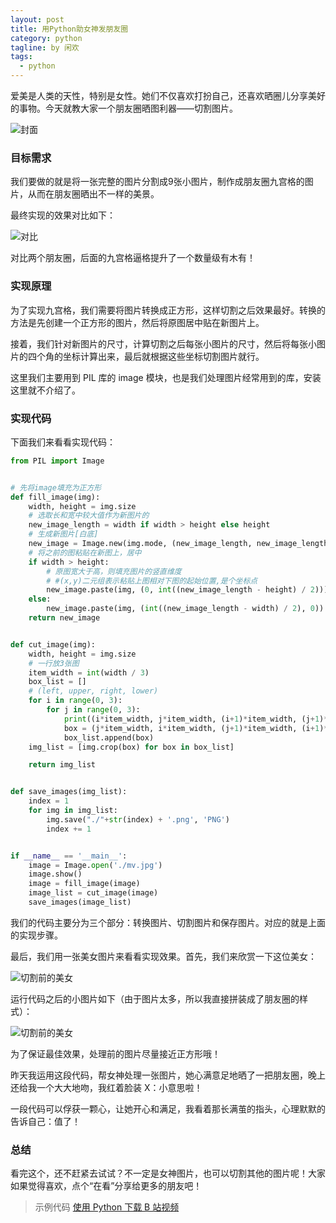 ```yaml
---
layout: post
title: 用Python助女神发朋友圈
category: python
tagline: by 闲欢
tags: 
  - python
---
```


爱美是人类的天性，特别是女性。她们不仅喜欢打扮自己，还喜欢晒圈儿分享美好的事物。今天就教大家一个朋友圈晒图利器——切割图片。

<!--more-->

![封面](http://www.justdopython.com/assets/images/2020/07/cut-pic/fm.jpg)

### 目标需求

我们要做的就是将一张完整的图片分割成9张小图片，制作成朋友圈九宫格的图片，从而在朋友圈晒出不一样的美景。

最终实现的效果对比如下：

![对比](http://www.justdopython.com/assets/images/2020/07/cut-pic/compare.jpg)

对比两个朋友圈，后面的九宫格逼格提升了一个数量级有木有！

### 实现原理

为了实现九宫格，我们需要将图片转换成正方形，这样切割之后效果最好。转换的方法是先创建一个正方形的图片，然后将原图居中贴在新图片上。

接着，我们针对新图片的尺寸，计算切割之后每张小图片的尺寸，然后将每张小图片的四个角的坐标计算出来，最后就根据这些坐标切割图片就行。

这里我们主要用到 PIL 库的 image 模块，也是我们处理图片经常用到的库，安装这里就不介绍了。

### 实现代码

下面我们来看看实现代码：

```python
from PIL import Image


# 先将image填充为正方形
def fill_image(img):
    width, height = img.size
    # 选取长和宽中较大值作为新图片的
    new_image_length = width if width > height else height
    # 生成新图片[白底]
    new_image = Image.new(img.mode, (new_image_length, new_image_length), color='white')
    # 将之前的图粘贴在新图上，居中
    if width > height:
        # 原图宽大于高，则填充图片的竖直维度
        # #(x,y)二元组表示粘贴上图相对下图的起始位置,是个坐标点
        new_image.paste(img, (0, int((new_image_length - height) / 2)))
    else:
        new_image.paste(img, (int((new_image_length - width) / 2), 0))
    return new_image


def cut_image(img):
    width, height = img.size
    # 一行放3张图
    item_width = int(width / 3)
    box_list = []
    # (left, upper, right, lower)
    for i in range(0, 3):
        for j in range(0, 3):
            print((i*item_width, j*item_width, (i+1)*item_width, (j+1)*item_width))
            box = (j*item_width, i*item_width, (j+1)*item_width, (i+1)*item_width)
            box_list.append(box)
    img_list = [img.crop(box) for box in box_list]

    return img_list


def save_images(img_list):
    index = 1
    for img in img_list:
        img.save("./"+str(index) + '.png', 'PNG')
        index += 1


if __name__ == '__main__':
    image = Image.open('./mv.jpg')
    image.show()
    image = fill_image(image)
    image_list = cut_image(image)
    save_images(image_list)

```

我们的代码主要分为三个部分：转换图片、切割图片和保存图片。对应的就是上面的实现步骤。

最后，我们用一张美女图片来看看实现效果。首先，我们来欣赏一下这位美女：

![切割前的美女](http://www.justdopython.com/assets/images/2020/07/cut-pic/pre-mv.jpg)


运行代码之后的小图片如下（由于图片太多，所以我直接拼装成了朋友圈的样式）：

![切割前的美女](http://www.justdopython.com/assets/images/2020/07/cut-pic/after-mv.jpg)

为了保证最佳效果，处理前的图片尽量接近正方形哦！

昨天我运用这段代码，帮女神处理一张图片，她心满意足地晒了一把朋友圈，晚上还给我一个大大地吻，我红着脸装 X：小意思啦！

一段代码可以俘获一颗心，让她开心和满足，我看着那长满茧的指头，心理默默的告诉自己：值了！


### 总结

看完这个，还不赶紧去试试？不一定是女神图片，也可以切割其他的图片呢！大家如果觉得喜欢，点个“在看”分享给更多的朋友吧！

> 示例代码 [使用 Python 下载 B 站视频](https://github.com/JustDoPython/python-examples/tree/master/xianhuan/cut-pic)

